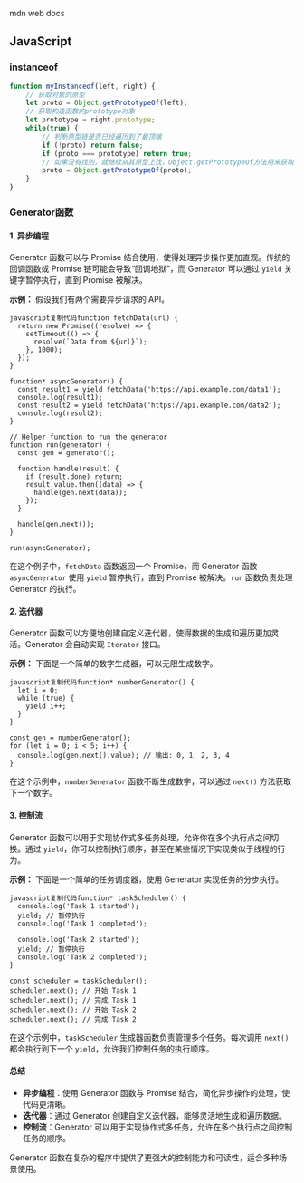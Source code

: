 mdn   web docs

## JavaScript

### instanceof

```js
function myInstanceof(left, right) {
    // 获取对象的原型
    let proto = Object.getPrototypeOf(left);
    // 获取构造函数的prototype对象
    let prototype = right.prototype;
    while(true) {
        // 判断原型链是否已经遍历到了最顶端
        if (!proto) return false;
        if (proto === prototype) return true;
        // 如果没有找到，就继续从其原型上找，Object.getPrototypeOf方法用来获取指定对象的原型
        proto = Object.getPrototypeOf(proto);
    }
}
```

### **Generator函数**

#### 1. **异步编程**

Generator 函数可以与 Promise 结合使用，使得处理异步操作更加直观。传统的回调函数或 Promise 链可能会导致“回调地狱”，而 Generator 可以通过 `yield` 关键字暂停执行，直到 Promise 被解决。

**示例：** 假设我们有两个需要异步请求的 API。

```
javascript复制代码function fetchData(url) {
  return new Promise((resolve) => {
    setTimeout(() => {
      resolve(`Data from ${url}`);
    }, 1000);
  });
}

function* asyncGenerator() {
  const result1 = yield fetchData('https://api.example.com/data1');
  console.log(result1);
  const result2 = yield fetchData('https://api.example.com/data2');
  console.log(result2);
}

// Helper function to run the generator
function run(generator) {
  const gen = generator();

  function handle(result) {
    if (result.done) return;
    result.value.then((data) => {
      handle(gen.next(data));
    });
  }

  handle(gen.next());
}

run(asyncGenerator);
```

在这个例子中，`fetchData` 函数返回一个 Promise，而 Generator 函数 `asyncGenerator` 使用 `yield` 暂停执行，直到 Promise 被解决。`run` 函数负责处理 Generator 的执行。

#### 2. **迭代器**

Generator 函数可以方便地创建自定义迭代器，使得数据的生成和遍历更加灵活。Generator 会自动实现 `Iterator` 接口。

**示例：** 下面是一个简单的数字生成器，可以无限生成数字。

```
javascript复制代码function* numberGenerator() {
  let i = 0;
  while (true) {
    yield i++;
  }
}

const gen = numberGenerator();
for (let i = 0; i < 5; i++) {
  console.log(gen.next().value); // 输出: 0, 1, 2, 3, 4
}
```

在这个示例中，`numberGenerator` 函数不断生成数字，可以通过 `next()` 方法获取下一个数字。

#### 3. **控制流**

Generator 函数可以用于实现协作式多任务处理，允许你在多个执行点之间切换。通过 `yield`，你可以控制执行顺序，甚至在某些情况下实现类似于线程的行为。

**示例：** 下面是一个简单的任务调度器，使用 Generator 实现任务的分步执行。

```
javascript复制代码function* taskScheduler() {
  console.log('Task 1 started');
  yield; // 暂停执行
  console.log('Task 1 completed');

  console.log('Task 2 started');
  yield; // 暂停执行
  console.log('Task 2 completed');
}

const scheduler = taskScheduler();
scheduler.next(); // 开始 Task 1
scheduler.next(); // 完成 Task 1
scheduler.next(); // 开始 Task 2
scheduler.next(); // 完成 Task 2
```

在这个示例中，`taskScheduler` 生成器函数负责管理多个任务。每次调用 `next()` 都会执行到下一个 `yield`，允许我们控制任务的执行顺序。

#### 总结

- **异步编程**：使用 Generator 函数与 Promise 结合，简化异步操作的处理，使代码更清晰。
- **迭代器**：通过 Generator 创建自定义迭代器，能够灵活地生成和遍历数据。
- **控制流**：Generator 可以用于实现协作式多任务，允许在多个执行点之间控制任务的顺序。

Generator 函数在复杂的程序中提供了更强大的控制能力和可读性，适合多种场景使用。
